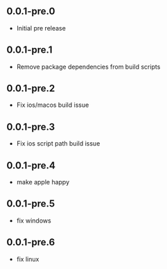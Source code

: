 ## 0.0.1-pre.0

* Initial pre release


## 0.0.1-pre.1

* Remove package dependencies from build scripts


## 0.0.1-pre.2

* Fix ios/macos build issue


## 0.0.1-pre.3

* Fix ios script path build issue


## 0.0.1-pre.4

* make apple happy


## 0.0.1-pre.5

* fix windows


## 0.0.1-pre.6

* fix linux
